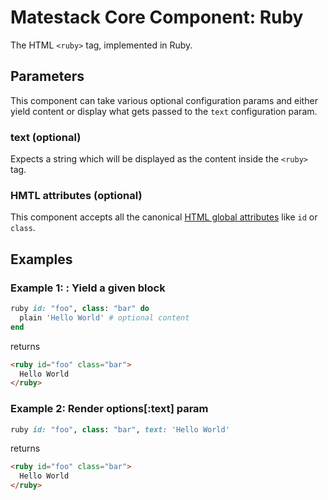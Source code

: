 # Matestack Core Component: Ruby

The HTML `<ruby>` tag, implemented in Ruby.

## Parameters
This component can take various optional configuration params and either yield content or display what gets passed to the `text` configuration param.

### text (optional)
Expects a string which will be displayed as the content inside the `<ruby>` tag.

### HMTL attributes (optional)
This component accepts all the canonical [HTML global attributes](https://www.w3schools.com/tags/ref_standardattributes.asp) like `id` or `class`.

## Examples

### Example 1: : Yield a given block

```ruby
ruby id: "foo", class: "bar" do
  plain 'Hello World' # optional content
end
```

returns

```html
<ruby id="foo" class="bar">
  Hello World
</ruby>
```

### Example 2: Render options[:text] param

```ruby
ruby id: "foo", class: "bar", text: 'Hello World'
```

returns

```html
<ruby id="foo" class="bar">
  Hello World
</ruby>
```
